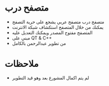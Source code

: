 # متصفح درب
* متصفح درب متصفح عربي يشجع على حرية التصفح
* يمكنك من خلال المتصفح استكشاف شبكة الانترنت
* المتصفح مفتوح المصدر ويمكنك التعديل عليه
* مبني على 
QT & C++
* من تطوير عبدالرحمن بالكامل

# ملاحظات
* لم يتم اكمال المشورع بعد وهو قيد التطوير
